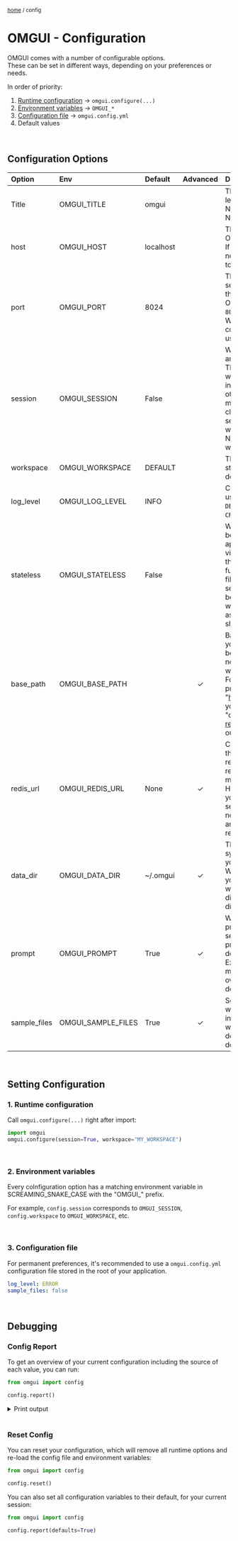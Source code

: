 <sub>[home](../#readme) / config</sub>

# OMGUI - Configuration

OMGUI comes with a number of configurable options.  
These can be set in different ways, depending on your preferences or needs.

In order of priority:

1. [Runtime configuration](#1-runtime-configuration) &rarr; `omgui.configure(...)`
1. [Environment variables](#2-environment-variables) &rarr; `OMGUI_*`
1. [Configuration file](#3-configuration-file) &rarr; `omgui.config.yml`
1. Default values

<br>

## Configuration Options

| Option       | Env                | Default   | Advanced | Description                                                                                                                                                                                                                                                                                                                                                          |
| :----------- | :----------------- | :-------- | :------: | :------------------------------------------------------------------------------------------------------------------------------------------------------------------------------------------------------------------------------------------------------------------------------------------------------------------------------------------------------------------- |
| Title        | OMGUI_TITLE        | omgui     |          | The title displayed in the bottom left-hand corner of the GUI.<br>Note: not visible in Jupyter Notebook.                                                                                                                                                                                                                                                             |
| host         | OMGUI_HOST         | localhost |          | The URL host of where the OMGUI server will be launched. If you want to expose it on your network, you will want to set this to `0.0.0.0`.                                                                                                                                                                                                                           |
| port         | OMGUI_PORT         | 8024      |          | The URL port where the OMGUI server will be launched. When the default port `8024` is taken, OMGUI will automatically try `8025`, then `8026` etc. However, When a custom port is configured, only that port will be used.                                                                                                                                           |
| session      | OMGUI_SESSION      | False     |          | When set to True, your actions are isolated to your sessions. This means that changing your workspace or storing molecules in your working set won't affect other sessions, and your molecule working set will be cleared at the end of the session. This can be useful when working in Jupyter Notebook across multiple workspaces at once.                         |
| workspace    | OMGUI_WORKSPACE    | DEFAULT   |          | The workspace to be set on startup. If the given workspace doesn't exist, it will be created.                                                                                                                                                                                                                                                                        |
| log_level    | OMGUI_LOG_LEVEL    | INFO      |          | Choose what [logging level](https://docs.python.org/3/library/logging.html#logging-levels) is used. Choose from `NOT_SET`, `DEBUG`, `INFO`, `WARNING`, `ERROR` or `CRITICAL`.                                                                                                                                                                                        |
| stateless    | OMGUI_STATELESS    | False     |          | When set to True, OMGUI will behave as a fully stateless application, which means it will visualize anything passed into the URL, but stateful functionality like your filebrowser, molecule working set, molset edit options etc. will be disabled. This can be useful when you want to host OMGUI as a lightweight visualizer shared by different users.           |
| base_path    | OMGUI_BASE_PATH    | <empty>   |    ✓     | Base path for the GUI server. If you are running the server behind a reverse proxy, you will need to set `config.base_path` to where the GUI server is hosted. For example, if the GUI is proxied to "https://mydomain.com/omgui/", you should set the base path to "omgui/". We have a [sample reverse proxy server](../omgui/dev/proxy_server.py) to try this out. |
| redis_url    | OMGUI_REDIS_URL    | None      |    ✓     | Currently this is only used by the [chartviz](chartviz.md) sub-module. When rendering large charts via POST request, the data is stored in memory and an ID is returned. However if you need to deploy your application on a clustered server, this will fall short. All you need is to provide a Redis url and OMGUI will take care of the rest.                    |
| data_dir     | OMGUI_DATA_DIR     | ~/.omgui  |    ✓     | The main directory on your file system where your context and your workspaces are stored. When integrating OMGUI into your own application, you may want to set this to a sub-directory of your existing app directory.                                                                                                                                              |
| prompt       | OMGUI_PROMPT       | True      |    ✓     | Whether to show confirmation prompts for certain actions. If set to False, any possible prompts will be skipped and the default action will be taken. Examples are clearing your molecule working set, or overwriting a file. This may be desired in the context of an API.                                                                                          |
| sample_files | OMGUI_SAMPLE_FILES | True      |    ✓     | Set this to False if you don't want to include the sample files in the DEFAULT workspace when created. This may be desired to avoid clutter in your deployment.                                                                                                                                                                                                      |

<br>

## Setting Configuration

### 1. Runtime configuration

Call `omgui.configure(...)` right after import:

```python
import omgui
omgui.configure(session=True, workspace="MY_WORKSPACE")
```

<br>

### 2. Environment variables

Every colnfiguration option has a matching environment variable in SCREAMING_SNAKE_CASE with the "OMGUI\_" prefix.

For example, `config.session` corresponds to `OMGUI_SESSION`, `config.workspace` to `OMGUI_WORKSPACE`, etc.

<br>

### 3. Configuration file

For permanent preferences, it's recommended to use a `omgui.config.yml` configuration file stored in the root of your application.

```yaml
log_level: ERROR
sample_files: false
```

<br>

## Debugging

### Config Report

To get an overview of your current configuration including the source of each value, you can run:

```python
from omgui import config

config.report()
```

<details>
<summary>Print output</summary>

```text

|    Compiled config
|    ---------------
|    title       : omgui
|    host        : localhost
|    port        : 8034
|    session     : False
|    workspace   : MY_WORKSPACE
|    log_level   : ERROR
|    stateless   : False
|    base_path   :
|    redis_url   : None
|    data_dir    : ~/.omgui
|    prompt      : True
|    sample_files: False


Configuration Sources:

  1. Config runtime
     workspace   : MY_WORKSPACE

  2. Config env
     log_level   : ERROR

  3. Config file
     sample_files: False
     port        : 8034

  4. Default config:
     title       : omgui
     host        : localhost
     port        : 8024
     session     : False
     workspace   : DEFAULT
     log_level   : INFO
     stateless   : False
     base_path   :
     redis_url   : None
     data_dir    : ~/.omgui
     prompt      : True
     sample_files: True
     _viz_deps   : False

```

</details>

<br>

### Reset Config

You can reset your configuration, which will remove all runtime options and re-load the config file and environment variables:

```python
from omgui import config

config.reset()
```

You can also set all configuration variables to their default, for your current session:

```python
from omgui import config

config.report(defaults=True)
```
